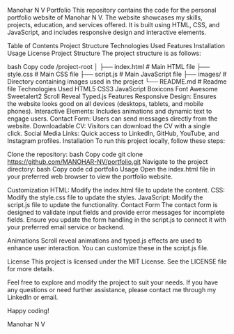 Manohar N V Portfolio
This repository contains the code for the personal portfolio website of Manohar N V. The website showcases my skills, projects, education, and services offered. It is built using HTML, CSS, and JavaScript, and includes responsive design and interactive elements.

Table of Contents
Project Structure
Technologies Used
Features
Installation
Usage
License
Project Structure
The project structure is as follows:

bash
Copy code
/project-root
│
├── index.html         # Main HTML file
├── style.css          # Main CSS file
├── script.js          # Main JavaScript file
├── images/            # Directory containing images used in the project
└── README.md          # Readme file
Technologies Used
HTML5
CSS3
JavaScript
Boxicons
Font Awesome
Sweetalert2
Scroll Reveal
Typed.js
Features
Responsive Design: Ensures the website looks good on all devices (desktops, tablets, and mobile phones).
Interactive Elements: Includes animations and dynamic text to engage users.
Contact Form: Users can send messages directly from the website.
Downloadable CV: Visitors can download the CV with a single click.
Social Media Links: Quick access to LinkedIn, GitHub, YouTube, and Instagram profiles.
Installation
To run this project locally, follow these steps:

Clone the repository:
bash
Copy code
git clone https://github.com/MANOHAR-NV/portfolio.git
Navigate to the project directory:
bash
Copy code
cd portfolio
Usage
Open the index.html file in your preferred web browser to view the portfolio website.

Customization
HTML: Modify the index.html file to update the content.
CSS: Modify the style.css file to update the styles.
JavaScript: Modify the script.js file to update the functionality.
Contact Form
The contact form is designed to validate input fields and provide error messages for incomplete fields. Ensure you update the form handling in the script.js to connect it with your preferred email service or backend.

Animations
Scroll reveal animations and typed.js effects are used to enhance user interaction. You can customize these in the script.js file.

License
This project is licensed under the MIT License. See the LICENSE file for more details.

Feel free to explore and modify the project to suit your needs. If you have any questions or need further assistance, please contact me through my LinkedIn or email.

Happy coding!

Manohar N V
